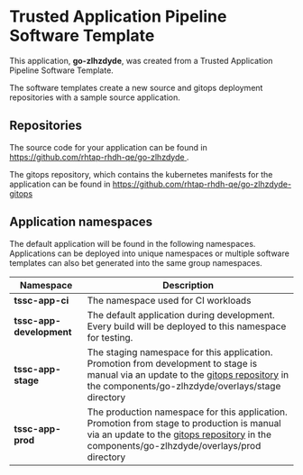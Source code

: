 # Trusted Application Pipeline Software Template

This application, **go-zlhzdyde**, was created from a Trusted Application Pipeline Software Template.

The software templates create a new source and gitops deployment repositories with a sample source application. 

## Repositories

The source code for your application can be found in [https://github.com/rhtap-rhdh-qe/go-zlhzdyde ](https://github.com/rhtap-rhdh-qe/go-zlhzdyde ).
 
The gitops repository, which contains the kubernetes manifests for the application can be found in 
[https://github.com/rhtap-rhdh-qe/go-zlhzdyde-gitops ](https://github.com/rhtap-rhdh-qe/go-zlhzdyde-gitops ) 

## Application namespaces 

The default application will be found in the following namespaces. Applications can be deployed into unique namespaces or multiple software templates can also bet generated into the same group namespaces.  

|  Namespace   |  Description   |  
| -------- | -------- |
| **tssc-app-ci** | The namespace used for CI workloads |
| **tssc-app-development** | The default application during development. Every build will be deployed to this namespace for testing. |
| **tssc-app-stage** | The staging namespace for this application. Promotion from development to stage is manual via an update to the [gitops repository](https://github.com/rhtap-rhdh-qe/go-zlhzdyde-gitops ) in the components/go-zlhzdyde/overlays/stage directory |
| **tssc-app-prod** | The production namespace for this application. Promotion from stage to production is manual via an update to the [gitops repository](https://github.com/rhtap-rhdh-qe/go-zlhzdyde-gitops ) in the components/go-zlhzdyde/overlays/prod directory |